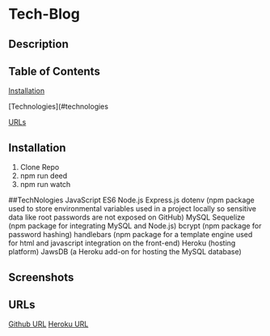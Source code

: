 # Tech-Blog

## Description


## Table of Contents
[Installation](#installation)

[Technologies](#technologies

[URLs](#urls)

## Installation
1. Clone Repo
2. npm run deed
3. npm run watch

##TechNologies
JavaScript ES6
Node.js
Express.js
dotenv (npm package used to store environmental variables used in a project locally so sensitive data like root passwords are not exposed on GitHub)
MySQL
Sequelize (npm package for integrating MySQL and Node.js)
bcrypt (npm package for password hashing)
handlebars (npm package for a template engine used for html and javascript integration on the front-end)
Heroku (hosting platform)
JawsDB (a Heroku add-on for hosting the MySQL database)



## Screenshots

## URLs
[Github URL](https://github.com/MattJ900/tech-blog/)
[Heroku URL](https://shrouded-harbor-62897.herokuapp.com/)
